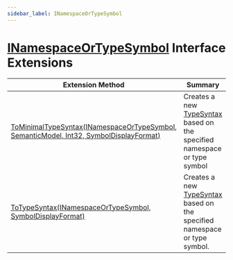 ```yaml
---
sidebar_label: INamespaceOrTypeSymbol
---
```


# [INamespaceOrTypeSymbol](https://docs.microsoft.com/en-us/dotnet/api/microsoft.codeanalysis.inamespaceortypesymbol) Interface Extensions

| Extension Method | Summary |
| ---------------- | ------- |
| [ToMinimalTypeSyntax(INamespaceOrTypeSymbol, SemanticModel, Int32, SymbolDisplayFormat)](../../Roslynator/CSharp/SymbolExtensions/ToMinimalTypeSyntax/index.md#3588425153) | Creates a new [TypeSyntax](https://docs.microsoft.com/en-us/dotnet/api/microsoft.codeanalysis.csharp.syntax.typesyntax) based on the specified namespace or type symbol |
| [ToTypeSyntax(INamespaceOrTypeSymbol, SymbolDisplayFormat)](../../Roslynator/CSharp/SymbolExtensions/ToTypeSyntax/index.md#3148432103) | Creates a new [TypeSyntax](https://docs.microsoft.com/en-us/dotnet/api/microsoft.codeanalysis.csharp.syntax.typesyntax) based on the specified namespace or type symbol\. |

